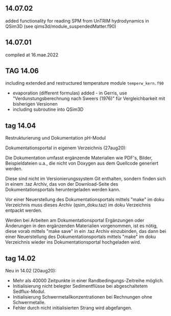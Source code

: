 ## 14.07.02
added functionality for reading SPM from UnTRIM hydrodynamics in QSim3D (see qims3d/module_suspendedMatter.f90)

## 14.07.01
compiled at 16.mae.2022 


## TAG 14.06

including extended and restructured temperature module `temperw_kern.f90`
* evaporation (different formulas) added - in Gerris, use "Verdunstungsberechnung nach Sweers (1976)" für Vergleichbarkeit mit bisherigen Versionen
* including subroutine into QSim3D


## tag 14.04

Restrukturierung und Dokumentation pH-Modul

 
Dokumentationsportal in eigenem Verzeichnis (27aug20):
 
Die Dokumentation umfasst ergänzende Materialien wie PDF's, Bilder, Beispieldateien u.a., 
die nicht von Doxygen aus dem Quellcode generiert werden.
 
Diese sind nicht im Versionierungssystem Git enthalten, sondern finden sich in einem .taz Archiv,
das von der Download-Seite des Dokumentationsportals heruntergeladen werden kann.
 
Vor einer Neuerstellung des Dokumentationsportals mittels "make" im doku Verzeichnis muss dieses Archiv (qsim_doku.taz)
im doku Verzeichnis entpackt werden.
 
Werden bei Arbeiten am Dokumentationsportal Ergänzungen oder Änderungen in den ergänzenden Materialien vorgenommen,
ist es nötig, diese vorab mittels "make save" in ein .taz Archiv einzubinden, das dann bei einer 
Neuerstellung des Dokumentationsportals mittels "make" im doku Verzeichnis wieder ins Dokumentationsportal hochgeladen wird.
 
 
 
## tag 14.02
Neu in 14.02 (20aug20):
 
- Mehr als 40000 Zeitpunkte in einer Randbedingungs-Zeitreihe möglich.
- Initialisierung nicht belegter Sedimentflüsse bei abgeschaltetem Sedflux-Modul.
- Initialisierung Schwermetallkonzentrationen bei Rechnungen ohne Schwermetalle.
- Fehler durch nicht initialisierten Strang wird abgefangen.
